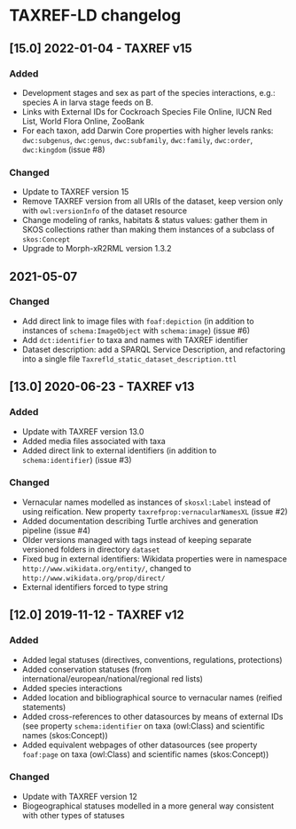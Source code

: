 # TAXREF-LD changelog


## [15.0] 2022-01-04 - TAXREF v15

### Added
- Development stages and sex as part of the species interactions, e.g.: species A in larva stage feeds on B.
- Links with External IDs for Cockroach Species File Online, IUCN Red List, World Flora Online, ZooBank
- For each taxon, add Darwin Core properties with higher levels ranks: `dwc:subgenus`, `dwc:genus`, `dwc:subfamily`, `dwc:family`, `dwc:order`, `dwc:kingdom` (issue #8)

### Changed
- Update to TAXREF version 15
- Remove TAXREF version from all URIs of the dataset, keep version only with `owl:versionInfo` of the dataset resource
- Change modeling of ranks, habitats & status values: gather them in SKOS collections rather than making them instances of a subclass of `skos:Concept`
- Upgrade to Morph-xR2RML version 1.3.2



## 2021-05-07

### Changed
- Add direct link to image files with `foaf:depiction` (in addition to instances of `schema:ImageObject` with `schema:image`) (issue #6)
- Add `dct:identifier` to taxa and names with TAXREF identifier
- Dataset description: add a SPARQL Service Description, and refactoring into a single file `Taxrefld_static_dataset_description.ttl`


## [13.0] 2020-06-23 - TAXREF v13

### Added
- Update with TAXREF version 13.0
- Added media files associated with taxa
- Added direct link to external identifiers (in addition to `schema:identifier`) (issue #3)

### Changed
- Vernacular names modelled as instances of `skosxl:Label` instead of using reification. New property `taxrefprop:vernacularNamesXL` (issue #2)
- Added documentation describing Turtle archives and generation pipeline (issue #4)
- Older versions managed with tags instead of keeping separate versioned folders in directory `dataset`
- Fixed bug in external identifiers: Wikidata properties were in namespace `http://www.wikidata.org/entity/`, changed to `http://www.wikidata.org/prop/direct/`
- External identifiers forced to type string


## [12.0] 2019-11-12 - TAXREF v12

### Added
- Added legal statuses (directives, conventions, regulations, protections)
- Added conservation statuses (from international/european/national/regional red lists)
- Added species interactions
- Added location and bibliographical source to vernacular names (reified statements)
- Added cross-references to other datasources by means of external IDs (see property `schema:identifier` on taxa (owl:Class) and scientific names (skos:Concept))
- Added equivalent webpages of other datasources (see property `foaf:page` on taxa (owl:Class) and scientific names (skos:Concept))

### Changed
- Update with TAXREF version 12
- Biogeographical statuses modelled in a more general way consistent with other types of statuses


